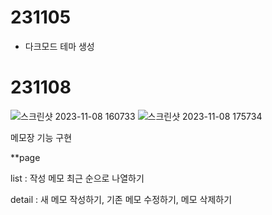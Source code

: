 # 231105
- 다크모드 테마 생성

# 231108
![스크린샷 2023-11-08 160733](https://github.com/yyeojung/react_memo/assets/144653702/5acc55d0-cd7c-4726-96d7-7ad321b28a05)
![스크린샷 2023-11-08 175734](https://github.com/yyeojung/react_memo/assets/144653702/47951cdc-ed43-458d-848a-491d8b6b7215)

메모장 기능 구현

**page

list : 작성 메모 최근 순으로 나열하기

detail : 새 메모 작성하기, 기존 메모 수정하기, 메모 삭제하기
